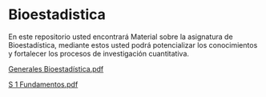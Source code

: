 # Bioestadistica
En este repositorio usted encontrará Material sobre la asignatura de Bioestadística, mediante estos usted podrá potencializar los conocimientos y fortalecer los procesos de investigación cuantitativa.

[Generales Bioestadística.pdf](https://github.com/Hen1985/Bioestadistica/files/4103729/Generales.Bioestadistica.pdf)

[S 1 Fundamentos.pdf](https://github.com/Hen1985/Bioestadistica/files/4103652/S.1.Fundamentos.pdf)

